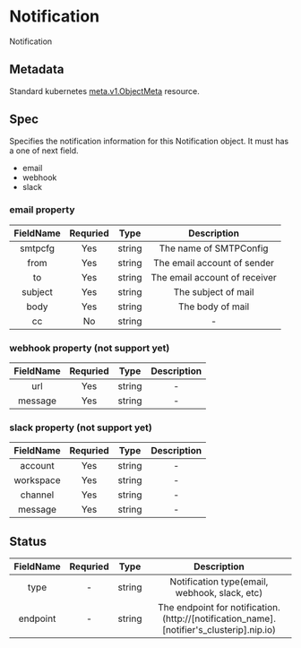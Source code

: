 # Notification

Notification 


## Metadata
Standard kubernetes [meta.v1.ObjectMeta](https://v1-18.docs.kubernetes.io/docs/reference/generated/kubernetes-api/v1.18/#objectmeta-v1-meta) resource.

## Spec

Specifies the notification information for this Notification object.
It must has a one of next field.

* email
* webhook
* slack
  

### email property

**FieldName**|**Requried**|**Type**|**Description**
:-----:|:-----:|:-----:|:-----:
smtpcfg|Yes|string|The name of SMTPConfig
from|Yes|string|The email account of sender
to|Yes|string|The email account of receiver
subject|Yes|string|The subject of mail
body|Yes|string|The body of mail
cc|No|string|-

### webhook property (not support yet)

**FieldName**|**Requried**|**Type**|**Description**
:-----:|:-----:|:-----:|:-----:
url|Yes|string|-
message|Yes|string|-

### slack property (not support yet)

**FieldName**|**Requried**|**Type**|**Description**
:-----:|:-----:|:-----:|:-----:
account|Yes|string|-
workspace|Yes|string|-
channel|Yes|string|-
message|Yes|string|-

## Status

**FieldName**|**Requried**|**Type**|**Description**
:-----:|:-----:|:-----:|:-----:
type|-|string|Notification type(email, webhook, slack, etc)
endpoint|-|string|The endpoint for notification. (http://[notification_name].[notifier's_clusterip].nip.io)